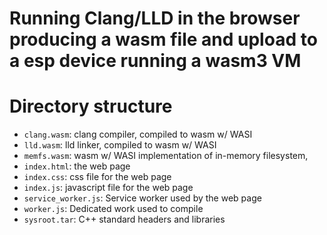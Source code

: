 # Running Clang/LLD in the browser producing a wasm file and upload to a esp device running a wasm3 VM

# Directory structure

- `clang.wasm`: clang compiler, compiled to wasm w/ WASI
- `lld.wasm`: lld linker, compiled to wasm w/ WASI
- `memfs.wasm`: wasm w/ WASI implementation of in-memory filesystem,
- `index.html`: the web page
- `index.css`: css file for the web page
- `index.js`: javascript file for the web page
- `service_worker.js`: Service worker used by the web page
- `worker.js`: Dedicated work used to compile
- `sysroot.tar`: C++ standard headers and libraries


